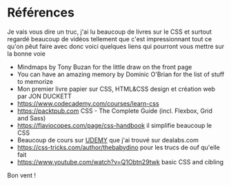 # Références

Je vais vous dire un truc, j'ai lu beaucoup de livres sur le CSS et surtout regardé beaucoup de vidéos tellement que c'est impressionnant tout ce qu'on pêut faire avec donc voici quelques liens qui pourront vous mettre sur la bonne voie

* Mindmaps by Tony Buzan for the little draw on the front page
* You can have an amazing memory by Dominic O'Brian for the list of stuff to memorize
* Mon premier livre papier sur CSS, HTML&CSS design et création web par JON DUCKETT
* https://www.codecademy.com/courses/learn-css
* https://packtpub.com CSS - The Complete Guide (incl. Flexbox, Grid and Sass) 
* https://flaviocopes.com/page/css-handbook il simplifie beaucoup le CSS
* Beaucoup de cours sur [UDEMY](https://udemy.com) que j'ai trouvé sur dealabs.com
* https://css-tricks.com/author/thebabydino pour les trucs de ouf qu'elle fait
* https://www.youtube.com/watch?v=Q1Obtn29twk basic CSS and cibling

Bon vent !
